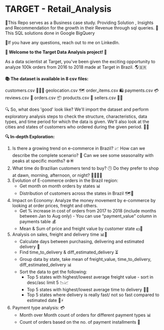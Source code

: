 <h1>TARGET - Retail_Analysis</h1>

📑This Repo serves as a Business case study. Providing Solution , Insights and Recommendation for the growth in their Revenue through sql queries.
🔎This SQL solutions done in Google BigQuery

🔗If you have any questions, reach out to me on LinkedIn.

**🚀 Welcome to the Target Data Analysis project! 🎉**

As a data scientist at Target, you've been given the exciting opportunity to analyze 100k orders from 2016 to 2018 made at Target in Brazil. 🌎🇧🇷

**📚 The dataset is available in 8 csv files:**

customers.csv 🧑‍🤝‍🧑
geolocation.csv 🗺️
order_items.csv 🛍️
payments.csv 💳
reviews.csv 📝
orders.csv 📦
products.csv 📝
sellers.csv 👩‍💼

🔍 So, what does 'good' look like? We'll import the dataset and perform exploratory analysis steps to check the structure, characteristics, data types, and time period for which the data is given. We'll also look at the cities and states of customers who ordered during the given period. 🕵️‍♀️

**🔍 In-depth Exploration:**

1. Is there a growing trend on e-commerce in Brazil? 📈 How can we describe the complete scenario? 🤔 Can we see some seasonality with peaks at specific months? ❄️☀️
2. What time do Brazilian customers tend to buy? 🕒 Do they prefer to shop at dawn, morning, afternoon, or night? 🌅🌇🌄🌃
3. Evolution of E-commerce orders in the Brazil region:
     * Get month on month orders by states 📊
     * Distribution of customers across the states in Brazil 🗺️👥
4. Impact on Economy: Analyze the money movement by e-commerce by looking at order prices, freight and others.
     * Get % increase in cost of orders from 2017 to 2018 (include months between Jan to Aug only) - You can use “payment_value” column in payments table 💰
     * Mean & Sum of price and freight value by customer state 💵🚛
5. Analysis on sales, freight and delivery time 📊🚚
     * Calculate days between purchasing, delivering and estimated delivery 📅
     * Find time_to_delivery & diff_estimated_delivery ⏳
     * Group data by state, take mean of freight_value, time_to_delivery, diff_estimated_delivery 📊
     * Sort the data to get the following:
        - Top 5 states with highest/lowest average freight value - sort in desc/asc limit 5 📉📈
        - Top 5 states with highest/lowest average time to delivery 🚛⏰
        - Top 5 states where delivery is really fast/ not so fast compared to estimated date 🚚⚡
6. Payment type analysis: 💳
     * Month over Month count of orders for different payment types 📊
     * Count of orders based on the no. of payment installments 🔢

